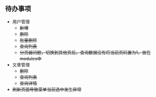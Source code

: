## 待办事项
+ 用户管理
  + ~~新增~~
  + ~~删除~~
  + ~~批量删除~~
  + ~~查询列表~~
  + ~~分页器问题，切换到其他页后，查询数据没有将当前页码置为1，放在modules中~~
+ 文章管理
  + ~~删除~~
  + ~~查询列表~~
  + ~~查询详情~~
+ ~~刷新页面导致菜单当前选中发生异常~~